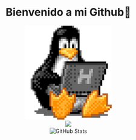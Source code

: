 <h1 align="center">Bienvenido a mi Github👾 </h1>
<div align="center">
  <img src="https://github.com/DerDAVO/ISO/blob/main/media/tux-gif.gif" alt="Tux" style="max-width: 100%; height: auto;">
</div>

<div align="center">
  <img src="https://github-readme-stats.vercel.app/api/top-langs/?username=DerDAVO&bg_color=00000000">
</div>
<div align="center">
  <img src="https://github-readme-stats.vercel.app/api?username=DerDAVO&show_icons=true&theme=transparent" alt="GitHub Stats">
</div>


